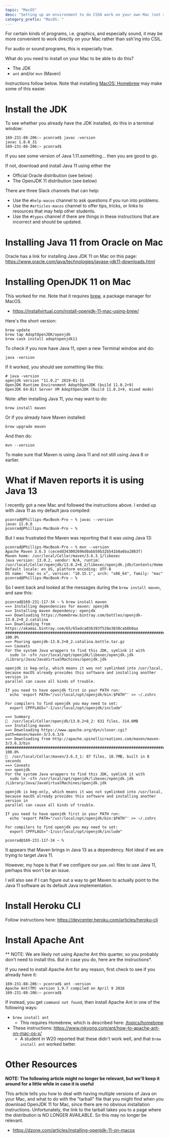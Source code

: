 ```yaml
---
topic: "MacOS"
desc: "Setting up an environment to do CS56 work on your own Mac (not ssh'ing into CSIL)"
category_prefix: "MacOS: "
---
```


For certain kinds of programs, i.e. graphics, and especially sound, 
it may be more convenient to work directly on your Mac rather than 
ssh'ing into CSIL.

For audio or sound programs, this is especially true.

What do you need to install on your Mac to be able to do this?

* The JDK
* `ant` and/or `mvn` (Maven)

Instructions follow below.   Note that installing [MacOS: Homebrew](/topics/macos_homebrew/) may make some of this easier.

# Install the JDK

To see whether you already have the JDK installed, do this in a terminal window:

```
169-231-88-206:~ pconrad$ javac -version
javac 1.8.0_31
169-231-88-206:~ pconrad$ 
```
If you see some version of Java 1.11.something... then you are good to go.

If not, download and install Java 11 using either the
* Official Oracle distribution (see below)
* The OpenJDK 11 distribution (see below)

There are three Slack channels that can help:
* Use the `#help-macos` channel to ask questions if you run into problems.
* Use the `#articles-macos` channel to offer tips, tricks, or links to resources that may help other students.
* Use the `#typos` channel if there are things in these instructions that are incorrect and should be updated.

# Installing Java 11 from Oracle on Mac

Oracle has a link for installing Java JDK 11 on Mac on this page: <https://www.oracle.com/java/technologies/javase-jdk11-downloads.html>

# Installing OpenJDK 11 on Mac

This worked for me.  Note that it requires [brew](https://ucsb-cs56.github.io/topics/macos_homewbrew/), a package manager for MacOS.
* <https://installvirtual.com/install-openjdk-11-mac-using-brew/>

Here's the short version:

```
brew update
brew tap AdoptOpenJDK/openjdk
brew cask install adoptopenjdk11
```

To check if you now have Java 11, open a new Terminal window and do:

```
java -version
```

If it worked, you should see something like this:

```
# java -version
openjdk version "11.0.2" 2019-01-15
OpenJDK Runtime Environment AdoptOpenJDK (build 11.0.2+9)
OpenJDK 64-Bit Server VM AdoptOpenJDK (build 11.0.2+9, mixed mode)
```

Note: after installing Java 11, you may want to do:

```
brew install maven
```

Or if you already have Maven installed:

```
brew upgrade maven
```

And then do:

```
mvn --version
```

To make sure that Maven is using Java 11 and not still using Java 8 or earlier.

# What if Maven reports it is using Java 13

I recently got a new Mac and followed the instructions above.  I ended up with Java 11 as my default java compiled:

```
pconrad@Phillips-MacBook-Pro ~ % javac --version
javac 11.0.6
pconrad@Phillips-MacBook-Pro ~ % 
```

But I was frustrated the Maven was reporting that it was using Java 13:

```
pconrad@Phillips-MacBook-Pro ~ % mvn --version
Apache Maven 3.6.3 (cecedd343002696d0abb50b32b541b8a6ba2883f)
Maven home: /usr/local/Cellar/maven/3.6.3_1/libexec
Java version: 13.0.2, vendor: N/A, runtim: /usr/local/Cellar/openjdk/13.0.2+8_2/libexec/openjdk.jdk/Contents/Home
Default locale: en_US, platform encoding: UTF-8
OS name: "mac os x", version: "10.15.1", arch: "x86_64", family: "mac"
pconrad@Phillips-MacBook-Pro ~ % 
```

So I went back and looked at the messages during the `brew install maven`, and saw this:

```
pconrad@169-231-117-34 ~ % brew install maven
==> Installing dependencies for maven: openjdk
==> Installing maven dependency: openjdk
==> Downloading https://homebrew.bintray.com/bottles/openjdk-13.0.2+8_2.catalina
==> Downloading from https://akamai.bintray.com/65/65adca036393f528e3830cab8b0aa
######################################################################## 100.0%
==> Pouring openjdk-13.0.2+8_2.catalina.bottle.tar.gz
==> Caveats
For the system Java wrappers to find this JDK, symlink it with
  sudo ln -sfn /usr/local/opt/openjdk/libexec/openjdk.jdk /Library/Java/JavaVirtualMachines/openjdk.jdk

openjdk is keg-only, which means it was not symlinked into /usr/local,
because macOS already provides this software and installing another version in
parallel can cause all kinds of trouble.

If you need to have openjdk first in your PATH run:
  echo 'export PATH="/usr/local/opt/openjdk/bin:$PATH"' >> ~/.zshrc

For compilers to find openjdk you may need to set:
  export CPPFLAGS="-I/usr/local/opt/openjdk/include"

==> Summary
🍺  /usr/local/Cellar/openjdk/13.0.2+8_2: 631 files, 314.6MB
==> Installing maven
==> Downloading https://www.apache.org/dyn/closer.cgi?path=maven/maven-3/3.6.3/b
==> Downloading from http://apache.spinellicreations.com/maven/maven-3/3.6.3/bin
######################################################################## 100.0%
🍺  /usr/local/Cellar/maven/3.6.3_1: 87 files, 10.7MB, built in 8 seconds
==> Caveats
==> openjdk
For the system Java wrappers to find this JDK, symlink it with
  sudo ln -sfn /usr/local/opt/openjdk/libexec/openjdk.jdk /Library/Java/JavaVirtualMachines/openjdk.jdk

openjdk is keg-only, which means it was not symlinked into /usr/local,
because macOS already provides this software and installing another version in
parallel can cause all kinds of trouble.

If you need to have openjdk first in your PATH run:
  echo 'export PATH="/usr/local/opt/openjdk/bin:$PATH"' >> ~/.zshrc

For compilers to find openjdk you may need to set:
  export CPPFLAGS="-I/usr/local/opt/openjdk/include"

pconrad@169-231-117-34 ~ %
```

It appears that Maven brings in Java 13 as a dependency.  Not ideal if we are trying to target Java 11.

However, my hope is that if we configure our `pom.xml` files to use Java 11, perhaps this won't be an issue.

I will also see if I can figure out a way to get Maven to actually point to the Java 11 software as its default Java implementation.


# Install Heroku CLI

Follow instructions here: <https://devcenter.heroku.com/articles/heroku-cli>

# Install Apache Ant

** NOTE: We are likely not using Apache Ant this quarter, so you probably don't need to install this.  But in case you do, here are the instructions*.

If you need to install Apache Ant for any reason, first check to see if you already have it:

```
169-231-88-206:~ pconrad$ ant -version
Apache Ant(TM) version 1.9.7 compiled on April 9 2016
169-231-88-206:~ pconrad$
```

If instead, you get `command not found`, then install Apache Ant in one of the following ways:

* `brew install ant`
   * This requires Homebrew, which is described here: [/topics/homebrew](/topics/homebrew)
* These instructions: <https://www.mkyong.com/ant/how-to-apache-ant-on-mac-os-x/>
   * A student in W20 reported that these didn't work well, and that `brew install ant` worked better.

# Other Resources

**NOTE: The following article might no longer be relevant, but we'll keep it around for a little while in case it is useful**

This article tells you how to deal with having multiple versions of Java on your Mac, and what to do with the "tarball" file that you might find when you download OpenJDK 11 for Mac, since there are no obvious installation instructions.  Unfortunately, the link to the tarball takes you to a page where the distribution is NO LONGER AVAILABLE.  So this may no longer be relevant.

* <https://dzone.com/articles/installing-openjdk-11-on-macos>

